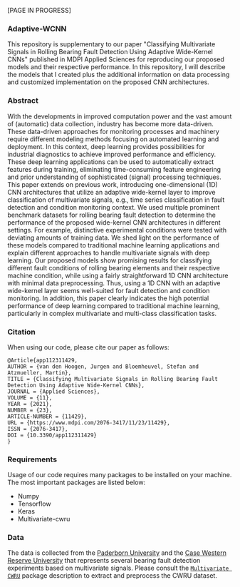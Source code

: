 [PAGE IN PROGRESS]

### Adaptive-WCNN

This repository is supplementary to our paper "Classifying Multivariate Signals in Rolling Bearing Fault Detection Using Adaptive Wide-Kernel CNNs" published in MDPI Applied Sciences for reproducing our proposed models and their respective performance. In this repository, I will describe the models that I created plus the additional information on data processing and customized implementation on the proposed CNN architectures. 


### Abstract
With the developments in improved computation power and the vast amount of (automatic) data collection, industry has become more data-driven. These data-driven 
approaches for monitoring processes and machinery require different modeling methods focusing on automated learning and deployment. In this context, deep learning 
provides possibilities for industrial diagnostics to achieve improved performance and efficiency. These deep learning applications can be used to automatically 
extract features during training, eliminating time-consuming feature engineering and prior understanding of sophisticated (signal) processing techniques. This paper 
extends on previous work, introducing one-dimensional (1D) CNN architectures that utilize an adaptive wide-kernel layer to improve classification of multivariate 
signals, e.g., time series classification in fault detection and condition monitoring context. We used multiple prominent benchmark datasets for rolling bearing 
fault detection to determine the performance of the proposed wide-kernel CNN architectures in different settings. For example, distinctive experimental conditions 
were tested with deviating amounts of training data. We shed light on the performance of these models compared to traditional machine learning applications and 
explain different approaches to handle multivariate signals with deep learning. Our proposed models show promising results for classifying different fault 
conditions of rolling bearing elements and their respective machine condition, while using a fairly straightforward 1D CNN architecture with minimal data 
preprocessing. Thus, using a 1D CNN with an adaptive wide-kernel layer seems well-suited for fault detection and condition monitoring. In addition, this paper 
clearly indicates the high potential performance of deep learning compared to traditional machine learning, particularly in complex multivariate and multi-class 
classification tasks.


### Citation
When using our code, please cite our paper as follows:
```
@Article{app112311429,
AUTHOR = {van den Hoogen, Jurgen and Bloemheuvel, Stefan and Atzmueller, Martin},
TITLE = {Classifying Multivariate Signals in Rolling Bearing Fault Detection Using Adaptive Wide-Kernel CNNs},
JOURNAL = {Applied Sciences},
VOLUME = {11},
YEAR = {2021},
NUMBER = {23},
ARTICLE-NUMBER = {11429},
URL = {https://www.mdpi.com/2076-3417/11/23/11429},
ISSN = {2076-3417},
DOI = {10.3390/app112311429}
}
```



### Requirements
Usage of our code requires many packages to be installed on your machine. The most important packages are listed below:
* Numpy
* Tensorflow
* Keras
* Multivariate-cwru


### Data
The data is collected from the [Paderborn University][paderborn] and the [Case Western Reserve University][cwru] that represents several bearing fault detection experiments based on multivariate signals.
Please consult the [`Multivariate CWRU`][multivariate_cwru] package description to extract and preprocess the CWRU dataset. 




[cwru]: <https://csegroups.case.edu/bearingdatacenter/pages/welcome-case-western-reserve-university-bearing-data-center-website>
[multivariate_cwru]: <https://github.com/JvdHoogen/multivariate_cwru>
[paderborn]: <https://mb.uni-paderborn.de/en/kat/main-research/datacenter/bearing-datacenter/data-sets-and-download>


